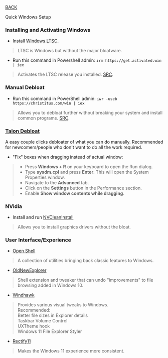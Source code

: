 
[BACK](..)

Quick Windows Setup

### Installing and Activating Windows
- Install [Windows LTSC](https://massgrave.dev/windows_ltsc_links).
> LTSC is Windows but without the major bloatware.
- Run this command in Powershell admin: ```irm https://get.activated.win | iex```
> Activates the LTSC release you installed. [SRC](https://github.com/massgravel/Microsoft-Activation-Scripts).

### Manual Debloat
- Run this command in PowerShell admin: ```iwr -useb https://christitus.com/win | iex```
> Allows you to debloat further without breaking your system and install common programs. [SRC](https://github.com/ChrisTitusTech/winutil).

### [Talon Debloat](https://ravendevteam.org/software/talon/)
A easy couple clicks debloater of what you can do manually. Recommended for newcomers/people who don't want to do all the work required.
- "Fix" boxes when dragging instead of actual window:
> - Press **Windows + R** on your keyboard to open the Run dialog.
> - Type **sysdm.cpl** and press **Enter**. This will open the System Properties window.
> - Navigate to the **Advanced** tab.
> - Click on the **Settings** button in the Performance section.
> - Enable **Show window contents while dragging**.

### NVidia
- Install and run [NVCleanInstall](https://www.techpowerup.com/download/techpowerup-nvcleanstall)
> Allows you to install graphics drivers without the bloat.

### User Interface/Experience
- [Open Shell](https://github.com/Open-Shell/Open-Shell-Menu/releases/latest)
> A collection of utilities bringing back classic features to Windows.
- [OldNewExplorer](https://www.majorgeeks.com/files/details/oldnewexplorer.html)
> Shell extension and tweaker that can undo "improvements" to file browsing added in Windows 10.
- [Windhawk](https://windhawk.net/)
> Provides various visual tweaks to Windows.  
Recommended:  
Better file sizes in Explorer details  
Taskbar Volume Control  
UXTheme hook  
Windows 11 File Explorer Styler
- [Rectify11](https://rectify11.net)
> Makes the Windows 11 experience more consistent.